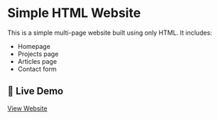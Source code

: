 # Simple HTML Website

This is a simple multi-page website built using only HTML. It includes:

- Homepage
- Projects page
- Articles page
- Contact form

## 🔗 Live Demo

[View Website](https://Alone-xoxo.github.io/Basic-HTML-Website/)
